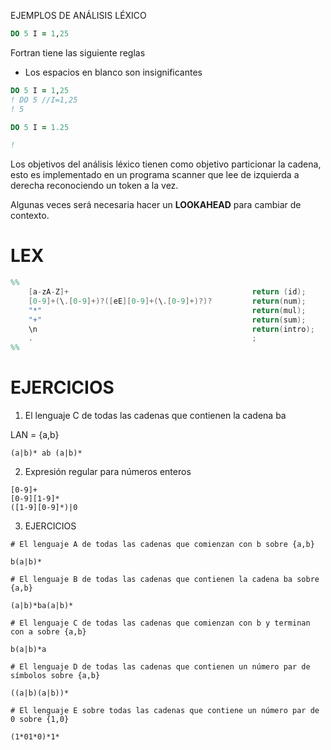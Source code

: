EJEMPLOS DE ANÁLISIS LÉXICO

```fortran
DO 5 I = 1,25
```

Fortran tiene las siguiente reglas
- Los espacios en blanco son insignificantes

```fortran
DO 5 I = 1,25
! DO 5 //I=1,25
! 5

DO 5 I = 1.25

! 
```

Los objetivos del análisis léxico tienen como objetivo particionar la cadena, esto es implementado en un programa scanner que lee de izquierda a derecha reconociendo un token a la vez.

Algunas veces será necesaria hacer un **LOOKAHEAD** para cambiar de contexto.

# LEX

```lex
%%
	[a-zA-Z]+                                         return (id);
	[0-9]+(\.[0-9]+)?([eE][0-9]+(\.[0-9]+)?)?         return(num);
	"*"                                               return(mul);
	"+"                                               return(sum);
	\n                                                return(intro);
	.                                                 ;
%%
```

# EJERCICIOS

1. El lenguaje C de todas las cadenas que contienen la cadena ba

LAN = {a,b}

` (a|b)* ab (a|b)* `

2. Expresión regular para números enteros

```
[0-9]+
[0-9][1-9]*
([1-9][0-9]*)|0
```

3. EJERCICIOS

```
# El lenguaje A de todas las cadenas que comienzan con b sobre {a,b}

b(a|b)*

# El lenguaje B de todas las cadenas que contienen la cadena ba sobre {a,b}

(a|b)*ba(a|b)*

# El lenguaje C de todas las cadenas que comienzan con b y terminan con a sobre {a,b}

b(a|b)*a

# El lenguaje D de todas las cadenas que contienen un número par de símbolos sobre {a,b}

((a|b)(a|b))*

# El lenguaje E sobre todas las cadenas que contiene un número par de 0 sobre {1,0}

(1*01*0)*1*
```